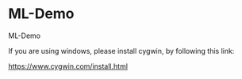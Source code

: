# ML-Demo
ML-Demo

If you are using windows, please install cygwin, by following this link:

https://www.cygwin.com/install.html


